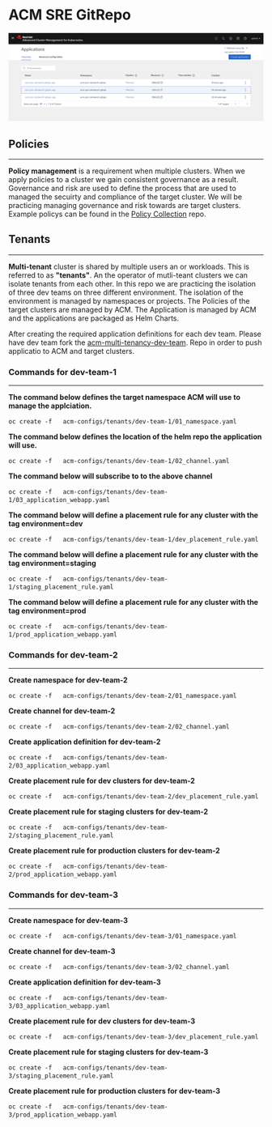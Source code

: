 # ACM SRE GitRepo

![ACM image](images/image1.png)
## Policies
---
**Policy management** is a requirement when multiple clusters. When we apply policies to a cluster we gain consistent governance as a result. Governance and risk are used to define the process that are used to managed the secuirty and compliance of the target cluster. We will be practicing managing governance and risk towards are target clusters. Example policys can be found in the [Policy Collection](https://github.com/open-cluster-management/policy-collection) repo. 


## Tenants
---
**Multi-tenant** cluster is shared by multiple users an or workloads. This is referred to as **"tenants"**. An the operator of mutli-teant clusters we can isolate tenants from each other. In this repo we are practicing the isolation of three dev teams on three different environment. 
The isolation of the environment is managed by namespaces or projects. The Policies of the target clusters are managed by ACM. The Application is managed by ACM and the applications are packaged as Helm Charts. 

After creating the required application definitions for each dev team. Please have dev team fork the [acm-multi-tenancy-dev-team](https://github.com/tosin2013/acm-multi-tenancy-dev-team). Repo in order to push applicatio to ACM and target clusters. 

### Commands for dev-team-1
---
**The command below defines the target namespace ACM will use to manage the applciation.**
```
oc create -f   acm-configs/tenants/dev-team-1/01_namespace.yaml 
```

**The command below defines the location of the helm repo the application will use.**
```
oc create -f   acm-configs/tenants/dev-team-1/02_channel.yaml 
```

**The command below will subscribe to to the above channel**
```
oc create -f   acm-configs/tenants/dev-team-1/03_application_webapp.yaml 
```

**The command below will define a placement rule for any cluster with the tag environment=dev**
```
oc create -f   acm-configs/tenants/dev-team-1/dev_placement_rule.yaml
```

**The command below will define a placement rule for any cluster with the tag environment=staging**
```
oc create -f   acm-configs/tenants/dev-team-1/staging_placement_rule.yaml
```

**The command below will define a placement rule for any cluster with the tag environment=prod**
```
oc create -f   acm-configs/tenants/dev-team-1/prod_application_webapp.yaml 
```


### Commands for dev-team-2
---
**Create namespace for dev-team-2**
```
oc create -f   acm-configs/tenants/dev-team-2/01_namespace.yaml 
```

**Create channel for dev-team-2**
```
oc create -f   acm-configs/tenants/dev-team-2/02_channel.yaml 
```

**Create application definition for dev-team-2**
```
oc create -f   acm-configs/tenants/dev-team-2/03_application_webapp.yaml 
```

**Create placement rule for dev clusters for dev-team-2**
```
oc create -f   acm-configs/tenants/dev-team-2/dev_placement_rule.yaml
```

**Create placement rule for staging clusters for dev-team-2**
```
oc create -f   acm-configs/tenants/dev-team-2/staging_placement_rule.yaml
```

**Create placement rule for production clusters for dev-team-2**
```
oc create -f   acm-configs/tenants/dev-team-2/prod_application_webapp.yaml 
```

### Commands for dev-team-3
---
**Create namespace for dev-team-3**
```
oc create -f   acm-configs/tenants/dev-team-3/01_namespace.yaml 
```

**Create channel for dev-team-3**
```
oc create -f   acm-configs/tenants/dev-team-3/02_channel.yaml 
```

**Create application definition for dev-team-3**
```
oc create -f   acm-configs/tenants/dev-team-3/03_application_webapp.yaml 
```

**Create placement rule for dev clusters for dev-team-3**
```
oc create -f   acm-configs/tenants/dev-team-3/dev_placement_rule.yaml
```

**Create placement rule for staging clusters for dev-team-3**
```
oc create -f   acm-configs/tenants/dev-team-3/staging_placement_rule.yaml
```

**Create placement rule for production clusters for dev-team-3**
```
oc create -f   acm-configs/tenants/dev-team-3/prod_application_webapp.yaml 